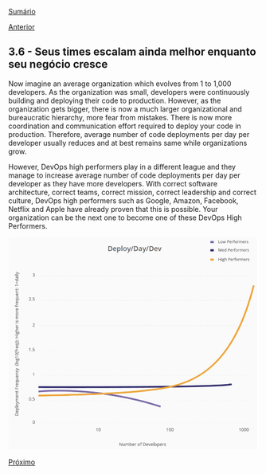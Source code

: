 [Sumário](https://github.com/lucasfantacuci/DevOpsRevelado/blob/master/README.md)


[Anterior](https://github.com/lucasfantacuci/DevOpsRevelado/blob/master/CHAPTER03/3-5-THANKSTOERRORSYOULEARNANDTEACH.md)


## 3.6 - Seus times escalam ainda melhor enquanto seu negócio cresce


Now imagine an average organization which evolves
from 1 to 1,000 developers. As the organization was
small, developers were continuously building and
deploying their code to production. However, as the
organization gets bigger, there is now a much larger
organizational and bureaucratic hierarchy, more fear
from mistakes. There is now more coordination and
communication effort required to deploy your code
in production. Therefore, average number of code
deployments per day per developer usually reduces
and at best remains same while organizations grow. 

However, DevOps high performers play in a different
league and they manage to increase average number
of code deployments per day per developer as they
have more developers. With correct software
architecture, correct teams, correct mission, correct
leadership and correct culture, DevOps high
performers such as Google, Amazon, Facebook,
Netflix and Apple have already proven that this is
possible. Your organization can be the next one to
become one of these DevOps High Performers.


![Image of Yaktocat](https://github.com/lucasfantacuci/DevOpsRevelado/blob/master/CHAPTER03/asset-01.png)

[Próximo]()
